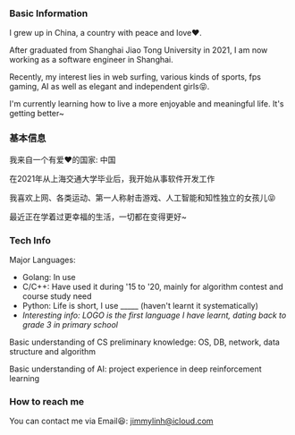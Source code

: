### Basic Information
<!--
I was born in Lanzhou (a city in northwest of China) and grew up in Shanghai (a city in east coast of China).
-->

I grew up in China, a country with peace and love❤️.

After graduated from Shanghai Jiao Tong University in 2021, I am now working as a software engineer in Shanghai.

<!--
Though my first meet with programming can date back to primary school, my experience in writing industrial level codes is limited.
-->

Recently, my interest lies in web surfing, various kinds of sports, fps gaming, AI as well as elegant and independent girls😝.

I'm currently learning how to live a more enjoyable and meaningful life. It's getting better~

### 基本信息
我来自一个有爱❤️的国家: 中国

在2021年从上海交通大学毕业后，我开始从事软件开发工作

我喜欢上网、各类运动、第一人称射击游戏、人工智能和知性独立的女孩儿😝

最近正在学着过更幸福的生活，一切都在变得更好~

### Tech Info
Major Languages:
- Golang: In use
- C/C++: Have used it during '15 to '20, mainly for algorithm contest and course study need
- Python: Life is short, I use _____ (haven't learnt it systematically)
- *Interesting info: LOGO is the first language I have learnt, dating back to grade 3 in primary school*

Basic understanding of CS preliminary knowledge: OS, DB, network, data structure and algorithm

Basic understanding of AI: project experience in deep reinforcement learning

### How to reach me
You can contact me via Email😆: jimmylinh@icloud.com

<!--
**jimmylin99/jimmylin99** is a ✨ _special_ ✨ repository because its `README.md` (this file) appears on your GitHub profile.

Here are some ideas to get you started:

- 🔭 I’m currently working on ...
- 🌱 I’m currently learning ...
- 👯 I’m looking to collaborate on ...
- 🤔 I’m looking for help with ...
- 💬 Ask me about ...
- 📫 How to reach me: ...
- 😄 Pronouns: ...
- ⚡ Fun fact: ...
-->
